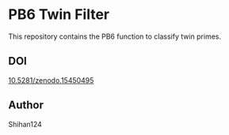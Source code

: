 # PB6 Twin Filter

This repository contains the PB6 function to classify twin primes.

## DOI
[10.5281/zenodo.15450495](https://doi.org/10.5281/zenodo.15450495)

## Author
Shihan124
